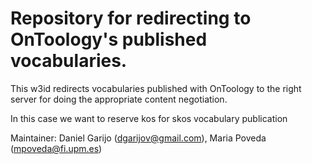 Repository for redirecting to OnToology's published vocabularies.
===================

This w3id redirects vocabularies published with OnToology to the right server for doing the appropriate content negotiation.

In this case we want to reserve kos for skos vocabulary publication

Maintainer: Daniel Garijo (dgarijov@gmail.com), Maria Poveda (mpoveda@fi.upm.es)
